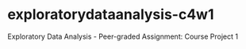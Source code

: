 # exploratorydataanalysis-c4w1
Exploratory Data Analysis - Peer-graded Assignment: Course Project 1
